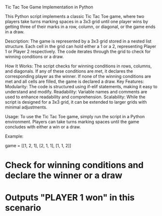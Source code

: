 Tic Tac Toe Game Implementation in Python

This Python script implements a classic Tic Tac Toe game, where two players take turns marking spaces in a 3x3 grid until one player wins by getting three of their marks in a row, column, or diagonal, or the game ends in a draw.

Description:
The game is represented by a 3x3 grid stored in a nested list structure. Each cell in the grid can hold either a 1 or a 2, representing Player 1 or Player 2 respectively. The code iterates through the grid to check for winning conditions or a draw.

How It Works:
The script checks for winning conditions in rows, columns, and diagonals.
If any of these conditions are met, it declares the corresponding player as the winner.
If none of the winning conditions are met and all cells are filled, the game is declared a draw.
Key Features:
Modularity: The code is structured using if-elif statements, making it easy to understand and modify.
Readability: Variable names and comments are used to enhance readability and comprehension.
Scalability: While the script is designed for a 3x3 grid, it can be extended to larger grids with minimal adjustments.

Usage:
To use the Tic Tac Toe game, simply run the script in a Python environment. Players can take turns marking spaces until the game concludes with either a win or a draw.

Example:

game = [[1, 2, 1],
        [2, 1, 1],
        [1, 1, 2]]

# Check for winning conditions and declare the winner or a draw
# Outputs "PLAYER 1 won" in this scenario
